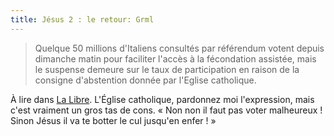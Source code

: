 ```yaml
---
title: Jésus 2 : le retour: Grml
---
```


> Quelque 50 millions d'Italiens consultés par référendum votent depuis
dimanche matin pour faciliter l'accès à la fécondation assistée, mais le
suspense demeure sur le taux de participation en raison de la consigne
d'abstention donnée par l'Eglise catholique.

À lire dans [La
Libre](http://www.lalibre.be/article.phtml?id=10&subid=91&art_id=225033).
L'Église catholique, pardonnez moi l'expression, mais c'est vraiment un gros
tas de cons. « Non non il faut pas voter malheureux ! Sinon Jésus il va te
botter le cul jusqu'en enfer ! »

